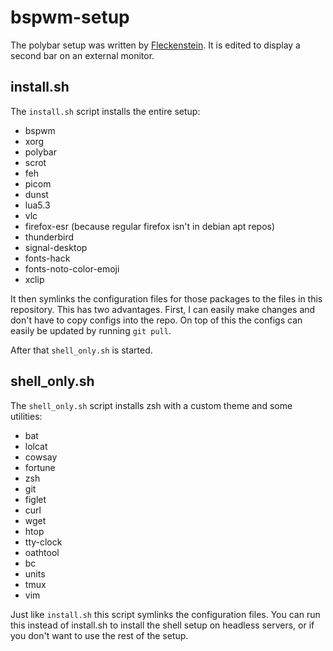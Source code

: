 # bspwm-setup
The polybar setup was written by
[Fleckenstein](https://github.com/EliasFleckenstein03).
It is edited to display a second bar on an external monitor.

## install.sh
The `install.sh` script installs the entire setup:
- bspwm
- xorg
- polybar
- scrot
- feh
- picom
- dunst
- lua5.3
- vlc
- firefox-esr (because regular firefox isn't in debian apt repos)
- thunderbird
- signal-desktop
- fonts-hack
- fonts-noto-color-emoji
- xclip

It then symlinks the configuration files for those packages
to the files in this repository. This has two advantages.
First, I can easily make changes and don't have to copy configs
into the repo. On top of this the configs can easily be updated
by running `git pull`.

After that `shell_only.sh` is started.

## shell_only.sh
The `shell_only.sh` script installs zsh with a custom theme
and some utilities:
- bat
- lolcat
- cowsay
- fortune
- zsh
- git
- figlet
- curl
- wget
- htop
- tty-clock
- oathtool
- bc
- units
- tmux
- vim

Just like `install.sh` this script symlinks the configuration files.
You can run this instead of install.sh to install the shell setup
on headless servers, or if you don't want to use the rest of the setup.
